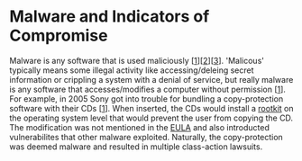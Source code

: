 # Malware and Indicators of Compromise
Malware is any software that is used maliciously \[[1](https://www.mcafee.com/en-us/antivirus/malware.html)\]\[[2](https://www.avg.com/en/signal/what-is-malware)\]\[[3](https://cybernews.com/malware/)\]. 
'Malicous' typically means some illegal activity like accessing/deleing secret information or crippling a system with a denial of service, but really malware is any software 
that accesses/modifies a computer without permission \[[1](https://definitions.uslegal.com/m/malware/)\]. For example, in 2005 Sony got into trouble for bundling a 
copy-protection software with their CDs \[[1](https://en.wikipedia.org/wiki/Sony_BMG_copy_protection_rootkit_scandal)\]. 
When inserted, the CDs would install a [rootkit](https://www.fortinet.com/resources/cyberglossary/rootkit) on the operating system level that would prevent the user from
copying the CD. The modification was not mentioned in the [EULA](https://www.servicenow.com/products/it-asset-management/what-is-eula.html) and also introducted
vulnerabilites that other malware exploited. Naturally, the copy-protection was deemed malware and resulted in multiple class-action lawsuits.
